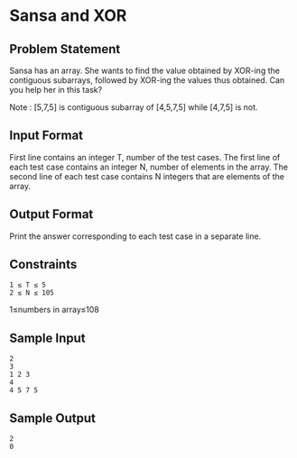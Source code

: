 # Sansa and XOR

## Problem Statement

Sansa has an array. She wants to find the value obtained by XOR-ing the contiguous subarrays, followed by XOR-ing the values thus obtained. Can you help her in this task?

Note : [5,7,5] is contiguous subarray of [4,5,7,5] while [4,7,5] is not.

## Input Format
First line contains an integer T, number of the test cases.
The first line of each test case contains an integer N, number of elements in the array.
The second line of each test case contains N integers that are elements of the array.

## Output Format
Print the answer corresponding to each test case in a separate line.

## Constraints
```
1 ≤ T ≤ 5
2 ≤ N ≤ 105
```
1≤numbers in array≤108

## Sample Input
```
2
3
1 2 3
4
4 5 7 5
```
## Sample Output
```
2
0
```
